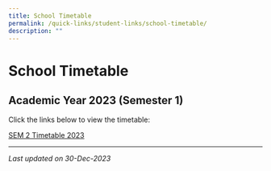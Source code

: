 ```yaml
---
title: School Timetable
permalink: /quick-links/student-links/school-timetable/
description: ""
---
```

School Timetable
================

Academic Year 2023 (Semester 1)
-------------------------------

Click the links below to view the timetable:

[SEM 2 Timetable 2023](/files/2023%20sem%202%20timetable%20finalised%2023062023_classes.pdf)


* * *

_Last updated on 30-Dec-2023_